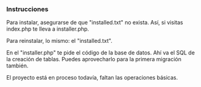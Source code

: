 ### Instrucciones

Para instalar, asegurarse de que "installed.txt" no exista. Así, si visitas index.php te lleva a installer.php.

Para reinstalar, lo mismo: el "installed.txt".

En el "installer.php" te pide el código de la base de datos. Ahí va el SQL de la creación de tablas. Puedes aprovecharlo para la primera migración también.

El proyecto está en proceso todavía, faltan las operaciones básicas.


